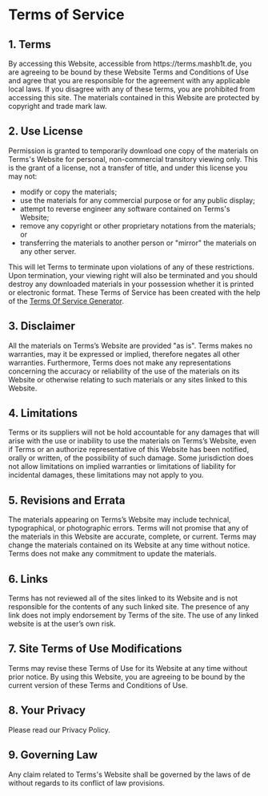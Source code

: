 # Terms of Service

<h2>1. Terms</h2>

<p>By accessing this Website, accessible from https://terms.mashb1t.de, you are agreeing to be bound by these Website Terms and Conditions of Use and agree that you are responsible for the agreement with any applicable local laws. If you disagree with any of these terms, you are prohibited from accessing this site. The materials contained in this Website are protected by copyright and trade mark law.</p>

<h2>2. Use License</h2>

<p>Permission is granted to temporarily download one copy of the materials on Terms's Website for personal, non-commercial transitory viewing only. This is the grant of a license, not a transfer of title, and under this license you may not:</p>

<ul>
    <li>modify or copy the materials;</li>
    <li>use the materials for any commercial purpose or for any public display;</li>
    <li>attempt to reverse engineer any software contained on Terms's Website;</li>
    <li>remove any copyright or other proprietary notations from the materials; or</li>
    <li>transferring the materials to another person or "mirror" the materials on any other server.</li>
</ul>

<p>This will let Terms to terminate upon violations of any of these restrictions. Upon termination, your viewing right will also be terminated and you should destroy any downloaded materials in your possession whether it is printed or electronic format. These Terms of Service has been created with the help of the <a href="https://www.termsofservicegenerator.net">Terms Of Service Generator</a>.</p>

<h2>3. Disclaimer</h2>

<p>All the materials on Terms’s Website are provided "as is". Terms makes no warranties, may it be expressed or implied, therefore negates all other warranties. Furthermore, Terms does not make any representations concerning the accuracy or reliability of the use of the materials on its Website or otherwise relating to such materials or any sites linked to this Website.</p>

<h2>4. Limitations</h2>

<p>Terms or its suppliers will not be hold accountable for any damages that will arise with the use or inability to use the materials on Terms’s Website, even if Terms or an authorize representative of this Website has been notified, orally or written, of the possibility of such damage. Some jurisdiction does not allow limitations on implied warranties or limitations of liability for incidental damages, these limitations may not apply to you.</p>

<h2>5. Revisions and Errata</h2>

<p>The materials appearing on Terms’s Website may include technical, typographical, or photographic errors. Terms will not promise that any of the materials in this Website are accurate, complete, or current. Terms may change the materials contained on its Website at any time without notice. Terms does not make any commitment to update the materials.</p>

<h2>6. Links</h2>

<p>Terms has not reviewed all of the sites linked to its Website and is not responsible for the contents of any such linked site. The presence of any link does not imply endorsement by Terms of the site. The use of any linked website is at the user’s own risk.</p>

<h2>7. Site Terms of Use Modifications</h2>

<p>Terms may revise these Terms of Use for its Website at any time without prior notice. By using this Website, you are agreeing to be bound by the current version of these Terms and Conditions of Use.</p>

<h2>8. Your Privacy</h2>

<p>Please read our Privacy Policy.</p>

<h2>9. Governing Law</h2>

<p>Any claim related to Terms's Website shall be governed by the laws of de without regards to its conflict of law provisions.</p>
